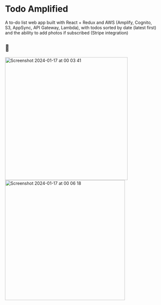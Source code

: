 # Todo Amplified
A to-do list web app built with React + Redux and AWS (Amplify, Cognito, S3, AppSync, API Gateway, Lambda), with todos sorted by date (latest first) and the ability to add photos if subscribed (Stripe integration)

## 👀
<img width="404" alt="Screenshot 2024-01-17 at 00 03 41" src="https://github.com/elien2016/to-do_amplify/assets/65316754/181ce227-c967-4c3a-a477-f3c651c88b3f">
<img width="395" alt="Screenshot 2024-01-17 at 00 06 18" src="https://github.com/elien2016/to-do_amplify/assets/65316754/98934652-04c2-4f78-81f5-f753d68b7e41">
